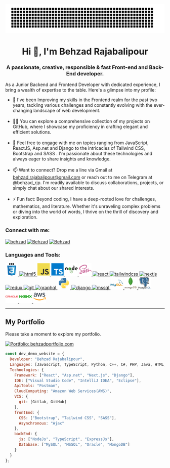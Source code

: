 ![gitartwork](gitartwork.svg)

<h1 align="center">Hi 👋, I'm Behzad Rajabalipour</h1>
<h3 align="center">A passionate, creative, responsible & fast Front-end and Back-End developer.</h3>

As a Junior Backend and Frontend Developer with dedicated experience, I bring a
wealth of expertise to the table. Here's a glimpse into my profile: 

- 🔭 I've been Improving my skills in the Frontend realm for the past two years, tackling various challenges and constantly evolving with the ever-changing landscape of web development.<br><br>
- 👨‍💻 You can explore a comprehensive collection of my projects on GitHub, where I showcase my proficiency in crafting elegant and efficient solutions.<br><br>
- 💬 Feel free to engage with me on topics ranging from JavaScript, ReactJS, Asp.net and Django to the intricacies of Tailwind CSS, Bootstrap and SASS . I'm passionate about these technologies and always eager to share insights and knowledge.<br><br>
- 📫 Want to connect? Drop me a line via Gmail at behzad.rajabalipour@gmail.com or reach out to me on Telegram at @behzad_rjp. I'm readily available to discuss collaborations, projects, or simply chat about our shared interests.<br><br>
- ⚡ Fun fact: Beyond coding, I have a deep-rooted love for challenges, mathematics, and literature. Whether it's unraveling complex problems or diving into the world of words, I thrive on the thrill of discovery and exploration.

<h3 align="left">Connect with me:</h3>
<p align="left">
<a href="https://www.linkedin.com/in/behzad-rajabalipour/" target="blank"><img align="center" src="https://raw.githubusercontent.com/rahuldkjain/github-profile-readme-generator/master/src/images/icons/Social/linked-in-alt.svg" alt="behzad" height="30" width="40" /></a>
<a href="https://instagram.com/behzad_rjp" target="blank"><img align="center" src="https://raw.githubusercontent.com/rahuldkjain/github-profile-readme-generator/master/src/images/icons/Social/instagram.svg" alt="Behzad" height="30" width="40" /></a>
<a href="https://x.com/behzad88892372" target="blank"><img align="center" src="https://raw.githubusercontent.com/rahuldkjain/github-profile-readme-generator/master/src/images/icons/Social/twitter.svg" alt="Behzad" height="30" width="40" /></a>
</p>

<h3 align="left">Languages and Tools:</h3>
<p align="left" class="tools">
  <a href="https://www.w3schools.com/css/" target="_blank" rel="noreferrer">
    <img
      src="https://raw.githubusercontent.com/devicons/devicon/master/icons/css3/css3-original-wordmark.svg"
      alt="css3"
      width="40"
      height="40"
    />
  </a>
  <a href="https://www.w3.org/html/" target="_blank" rel="noreferrer">
    <img
      src="https://www.vectorlogo.zone/logos/w3_html5/w3_html5-icon.svg"
      alt="html5"
      width="40"
      height="40"
    />
  </a>
  <a
    href="https://developer.mozilla.org/en-US/docs/Web/JavaScript"
    target="_blank"
    rel="noreferrer"
  >
    <img
      src="https://raw.githubusercontent.com/devicons/devicon/master/icons/javascript/javascript-original.svg"
      alt="javascript"
      width="40"
      height="40"
    />
  </a>
    <a href="https://www.typescriptlang.org/" target="_blank" rel="noreferrer">
    <img
      src="https://raw.githubusercontent.com/devicons/devicon/master/icons/typescript/typescript-original.svg"
      alt="typescript"
      width="40"
      height="40"
    />
  </a>
    <a href="https://nodejs.org" target="_blank" rel="noreferrer">
    <img
      src="https://raw.githubusercontent.com/devicons/devicon/master/icons/nodejs/nodejs-original-wordmark.svg"
      alt="nodejs"
      width="40"
      height="40"
    />
  </a>
  <a href="https://sass-lang.com" target="_blank" rel="noreferrer">
    <img
      src="https://raw.githubusercontent.com/devicons/devicon/master/icons/sass/sass-original.svg"
      alt="sass"
      width="40"
      height="40"
    />
  </a>
    <a href="https://react.dev/" target="_blank" rel="noreferrer">
    <img
      src="https://www.vectorlogo.zone/logos/reactjs/reactjs-icon.svg"
      alt="react"
      width="40"
      height="40"
    />
  </a>
  <a href="https://tailwindcss.com/" target="_blank" rel="noreferrer">
    <img
      src="https://www.vectorlogo.zone/logos/tailwindcss/tailwindcss-icon.svg"
      alt="tailwindcss"
      width="40"
      height="40"
    />
  </a>
  <a href="https://nextjs.org/" target="_blank" rel="noreferrer">
    <img
      src="https://www.datocms-assets.com/98835/1684410508-image-7.png"
      alt="nextjs"
      width="40"
      height="40"
    />
  </a>
</a>
  <a
    href="https://github.com/reduxjs/redux/blob/master/logo/README.md"
    target="_blank"
    rel="noreferrer"
  >
    <img
      src="https://raw.githubusercontent.com/reduxjs/redux/master/logo/logo.png"
      alt="redux"
      width="40"
      height="40"
    />
  </a>
  <a href="https://git-scm.com/" target="_blank" rel="noreferrer">
    <img
      src="https://www.vectorlogo.zone/logos/git-scm/git-scm-icon.svg"
      alt="git"
      width="40"
      height="40"
    />
  </a>
  <a href="https://graphql.org" target="_blank" rel="noreferrer">
    <img
      src="https://www.vectorlogo.zone/logos/graphql/graphql-icon.svg"
      alt="graphql"
      width="40"
      height="40"
    />
  </a>
    <a href="https://www.python.org/" target="_blank" rel="noreferrer">
    <img
      src="https://raw.githubusercontent.com/devicons/devicon/master/icons/python/python-original.svg"
      alt="python"
      width="40"
      height="40"
    />
  </a>
    <a href="https://www.djangoproject.com/" target="_blank" rel="noreferrer">
    <img
      src="https://www.vectorlogo.zone/logos/djangoproject/djangoproject-icon.svg"
      alt="django"
      width="40"
      height="40"
    />
  </a>
    <a href="https://www.microsoft.com/en-us/sql-server/sql-server-downloads" target="_blank" rel="noreferrer">
    <img
      src="https://www.svgrepo.com/show/303229/microsoft-sql-server-logo.svg"
      alt="mssql"
      width="40"
      height="40"
    />
  </a>
    <a href="https://www.mysql.com/" target="_blank" rel="noreferrer">
    <img
      src="https://raw.githubusercontent.com/devicons/devicon/master/icons/mysql/mysql-original-wordmark.svg"
      alt="mysql"
      width="40"
      height="40"
    />
  </a>
  <a href="https://www.mongodb.com/" target="_blank" rel="noreferrer">
    <img
      src="https://raw.githubusercontent.com/devicons/devicon/master/icons/mongodb/mongodb-original-wordmark.svg"
      alt="mongodb"
      width="40"
      height="40"
    />
  </a>
  <a href="https://www.postgresql.org" target="_blank" rel="noreferrer">
    <img
      src="https://raw.githubusercontent.com/devicons/devicon/master/icons/postgresql/postgresql-original-wordmark.svg"
      alt="postgresql"
      width="40"
      height="40"
    />
  </a>
  <a href="https://www.oracle.com/" target="_blank" rel="noreferrer">
    <img
      src="https://raw.githubusercontent.com/devicons/devicon/master/icons/oracle/oracle-original.svg"
      alt="oracle"
      width="40"
      height="40"
    />
  </a>
  <a href="https://www.nginx.com" target="_blank" rel="noreferrer">
    <img
      src="https://raw.githubusercontent.com/devicons/devicon/master/icons/nginx/nginx-original.svg"
      alt="nginx"
      width="40"
      height="40"
    />
  </a>
  <a href="https://aws.amazon.com/" target="_blank" rel="noreferrer">
    <img
      src="https://raw.githubusercontent.com/devicons/devicon/master/icons/amazonwebservices/amazonwebservices-original-wordmark.svg"
      alt="aws"
      width="40"
      height="40"
    />
  </a>
    
</p>

---
## My Portfolio

Please take a moment to explore my portfolio.

[![Portfolio: behzadportfolio.com](https://img.shields.io/badge/-BehzadPortfolio-red?style=flat-square&logo=Internet%20Explorer&link=https://behzadportfolio.com)](https://behzadportfolio.com)

```javascript
const dev_demo_website = {
  Developer: "Behzad Rajabalipour",
  Languages: [Javascript, TypeScript, Python, C++, C#, PHP, Java, HTML, CSS, Node.js (runtime framework)],
  Technologies: {
    Framework: ["React", "Asp.net", "Next.js", "Django"], 
    IDE: ["Visual Studio Code", "IntelliJ IDEA", "Eclipse"],
    ApiTools: "Postman",
    CloudComputing: "Amazon Web Services(AWS)",
    VCS: {
      git: [Gitlab, GitHub]
    },
    frontEnd: {
      CSS: ["Bootstrap", "Tailwind CSS", "SASS"],
      Asynchronous: "Ajax"
    },
    backEnd: {
      js: ["NodeJs", "TypeScript", "ExpressJs"],
      Database: ["MySQL", "MSSQL", "Oracle", "MongoDB"]
    }    
  }
};
```
<p></p>

<p></p>

